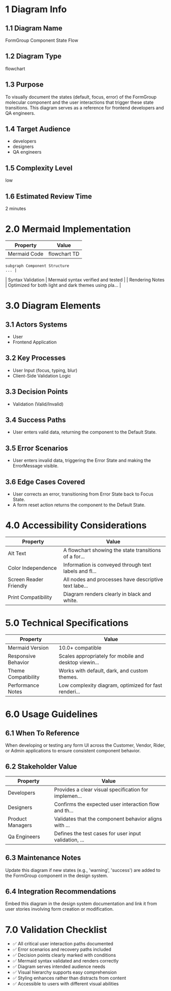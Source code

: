 # 1 Diagram Info

## 1.1 Diagram Name

FormGroup Component State Flow

## 1.2 Diagram Type

flowchart

## 1.3 Purpose

To visually document the states (default, focus, error) of the FormGroup molecular component and the user interactions that trigger these state transitions. This diagram serves as a reference for frontend developers and QA engineers.

## 1.4 Target Audience

- developers
- designers
- QA engineers

## 1.5 Complexity Level

low

## 1.6 Estimated Review Time

2 minutes

# 2.0 Mermaid Implementation

| Property | Value |
|----------|-------|
| Mermaid Code | flowchart TD
    subgraph Component Structure
    ... |
| Syntax Validation | Mermaid syntax verified and tested |
| Rendering Notes | Optimized for both light and dark themes using pla... |

# 3.0 Diagram Elements

## 3.1 Actors Systems

- User
- Frontend Application

## 3.2 Key Processes

- User Input (focus, typing, blur)
- Client-Side Validation Logic

## 3.3 Decision Points

- Validation (Valid/Invalid)

## 3.4 Success Paths

- User enters valid data, returning the component to the Default State.

## 3.5 Error Scenarios

- User enters invalid data, triggering the Error State and making the ErrorMessage visible.

## 3.6 Edge Cases Covered

- User corrects an error, transitioning from Error State back to Focus State.
- A form reset action returns the component to the Default State.

# 4.0 Accessibility Considerations

| Property | Value |
|----------|-------|
| Alt Text | A flowchart showing the state transitions of a for... |
| Color Independence | Information is conveyed through text labels and fl... |
| Screen Reader Friendly | All nodes and processes have descriptive text labe... |
| Print Compatibility | Diagram renders clearly in black and white. |

# 5.0 Technical Specifications

| Property | Value |
|----------|-------|
| Mermaid Version | 10.0+ compatible |
| Responsive Behavior | Scales appropriately for mobile and desktop viewin... |
| Theme Compatibility | Works with default, dark, and custom themes. |
| Performance Notes | Low complexity diagram, optimized for fast renderi... |

# 6.0 Usage Guidelines

## 6.1 When To Reference

When developing or testing any form UI across the Customer, Vendor, Rider, or Admin applications to ensure consistent component behavior.

## 6.2 Stakeholder Value

| Property | Value |
|----------|-------|
| Developers | Provides a clear visual specification for implemen... |
| Designers | Confirms the expected user interaction flow and th... |
| Product Managers | Validates that the component behavior aligns with ... |
| Qa Engineers | Defines the test cases for user input validation, ... |

## 6.3 Maintenance Notes

Update this diagram if new states (e.g., 'warning', 'success') are added to the FormGroup component in the design system.

## 6.4 Integration Recommendations

Embed this diagram in the design system documentation and link it from user stories involving form creation or modification.

# 7.0 Validation Checklist

- ✅ All critical user interaction paths documented
- ✅ Error scenarios and recovery paths included
- ✅ Decision points clearly marked with conditions
- ✅ Mermaid syntax validated and renders correctly
- ✅ Diagram serves intended audience needs
- ✅ Visual hierarchy supports easy comprehension
- ✅ Styling enhances rather than distracts from content
- ✅ Accessible to users with different visual abilities

